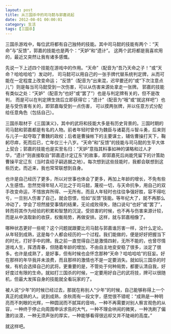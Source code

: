 ```yaml
---
layout: post
title: 从三国杀中的司马懿与郭嘉说起
date: 2012-08-01 00:00:01
category: 生活
tags: [三国杀]
---
```


三国杀游戏中，每位武将都有自己独特的技能。其中司马懿的技能有两个：“天命”与“反馈”，郭嘉的技能也是两个：“天妒”和“遗计”。
这两个武将都是我喜欢用的，最近又突然让我有诸多感慨。

<!--more-->
先说一下上述四个技能在游戏中的作用。“天命”（配音为“吾乃天命之子！”或“天命？哈哈哈哈”）发动时，
司马懿可以用自己的一张手牌代替系统判定牌，从而可能在一定程度上改变命运；
“反馈”（配音为“出来混，迟早要还的”或“下次注意点儿”）则是每当司马懿受到一次伤害，可以从伤害来源处拿走一张牌。
郭嘉的技能有类似之处：“天妒”（配音为“也好”或“罢了”）也是与判定牌有关的，但不是改判，
而是可以在判定牌生效后立即获得它；“遗计”（配音为“哦”或“就这样吧”）也是与受伤害有关的，即郭嘉每受到一点伤害，
可以摸两张牌，并以任意方式分配给任意角色（包括自己）。

三国杀取材于《三国演义》，其中的武将和技能大多是有历史背景的。三国时期的司马懿和郭嘉都是有名的人物。前者年轻时曾作为魏臣与诸葛亮斗智斗勇，后来则与儿子一起夺取了曹魏的政权；后者是曹操帐下的主要谋士，辅佐曹操打天下，鞠躬尽瘁，死而后已，亡年仅三十八岁。“天命”和“反馈”的技能与司马懿的生平大体上契合；郭嘉的技能也是实至名归：“天妒”意指其料事如神的谋略和过人才华，“遗计”则直接取自“郭嘉遗计定辽东”的故事，即郭嘉死后尚能凭留下的计策助曹操平定辽东（当时袁绍子嗣逃据之地）。每次想到这些技能时，我都会联想到这些历史。而近来，我也常常联想到自身。

也许是自己经历了更多，所以对世事也体会了更多，再加上年龄的增长，不免有些人生感悟。忽然觉得年轻人可比之于司马懿，蔑视一切，与天命抗争，用自己的双手改变命运，不惜放弃所得、一无所有。而且人年轻时也往往争强好胜，容不得吃亏，一旦别人伤害了自己，就会怨恨，恰如“反馈”技能。等年纪大了，就不再那么冲动了，学会了坦然接受事情的结果，无论成败得失，随口说句“也好”或“罢了”，转而将其作为经验的积累和智慧的沉淀。受损害的时候，也不再与伤害来源计较，而是从中汲取新的收获，权衡局势，再做安排。这样，就与郭嘉相像了。

哪种状态更好一些呢？这个问题就跟要比司马懿与郭嘉谁厉害一样，没什么定论。从年轻到成熟，这是每个人都会经历的一个过程。我们能做的，便是好好把握当下的时光，打好手中的牌。我之前一直觉得自己是激情四射，无所不能的，也曾尽情游戏人生，挥洒青春，但随着年龄的增加，不由自主地变安稳了很多，淡定了很多。也许是成熟了，是好事，但有时候也会怀念那种“天命？哈哈哈哈”的狂妄。好在那样的年华我并未浪费，而且那样的激情也不是一定要消失。就如玩三国杀的时候，有机会选择自己的武将。更重要的是，不管处于何种局势，都要认清自我，好好度过有限的生命。就如打三国杀的时候，一定要用好自己的武将技，牌可以很随机，但最大发挥自身的技能就全看玩家的了。

被人说“少年”的时候已经过去，那就在称别人“少年”的时候，自己能够称得上一个真正的成熟的人。说到成熟，余秋雨有一段文字，感觉很不错呢：“成熟是一种明亮而不刺眼的光辉，一种圆润而不腻耳的音响，一种不再需要对别人察言观色的从容，一种终于停止向周围申诉求告的大气，一种不理会哄闹的微笑，一种洗刷了偏激的淡漠，一种无须声张的厚实，一种能够看得很远却又并不陡峭的高度。”

就这样吧。